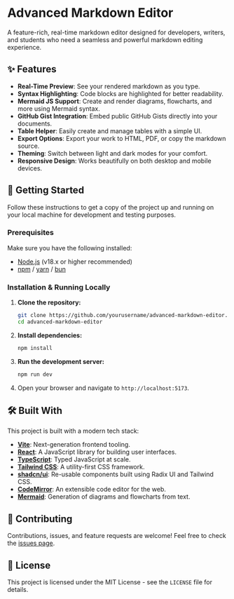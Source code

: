 # Advanced Markdown Editor

A feature-rich, real-time markdown editor designed for developers, writers, and students who need a seamless and powerful markdown editing experience.

## ✨ Features

*   **Real-Time Preview**: See your rendered markdown as you type.
*   **Syntax Highlighting**: Code blocks are highlighted for better readability.
*   **Mermaid JS Support**: Create and render diagrams, flowcharts, and more using Mermaid syntax.
*   **GitHub Gist Integration**: Embed public GitHub Gists directly into your documents.
*   **Table Helper**: Easily create and manage tables with a simple UI.
*   **Export Options**: Export your work to HTML, PDF, or copy the markdown source.
*   **Theming**: Switch between light and dark modes for your comfort.
*   **Responsive Design**: Works beautifully on both desktop and mobile devices.

## 🚀 Getting Started

Follow these instructions to get a copy of the project up and running on your local machine for development and testing purposes.

### Prerequisites

Make sure you have the following installed:

*   [Node.js](https://nodejs.org/) (v18.x or higher recommended)
*   [npm](https://www.npmjs.com/) / [yarn](https://yarnpkg.com/) / [bun](https://bun.sh/)

### Installation & Running Locally

1.  **Clone the repository:**
    ```bash
    git clone https://github.com/yourusername/advanced-markdown-editor.git
    cd advanced-markdown-editor
    ```

2.  **Install dependencies:**
    ```bash
    npm install
    ```

3.  **Run the development server:**
    ```bash
    npm run dev
    ```

4.  Open your browser and navigate to `http://localhost:5173`.

## 🛠️ Built With

This project is built with a modern tech stack:

*   **[Vite](https://vitejs.dev/)**: Next-generation frontend tooling.
*   **[React](https://reactjs.org/)**: A JavaScript library for building user interfaces.
*   **[TypeScript](https://www.typescriptlang.org/)**: Typed JavaScript at scale.
*   **[Tailwind CSS](https://tailwindcss.com/)**: A utility-first CSS framework.
*   **[shadcn/ui](https://ui.shadcn.com/)**: Re-usable components built using Radix UI and Tailwind CSS.
*   **[CodeMirror](https://codemirror.net/)**: An extensible code editor for the web.
*   **[Mermaid](https://mermaid-js.github.io/mermaid/)**: Generation of diagrams and flowcharts from text.

## 🤝 Contributing

Contributions, issues, and feature requests are welcome! Feel free to check the [issues page](https://github.com/yourusername/advanced-markdown-editor/issues).

## 📄 License

This project is licensed under the MIT License - see the `LICENSE` file for details.
